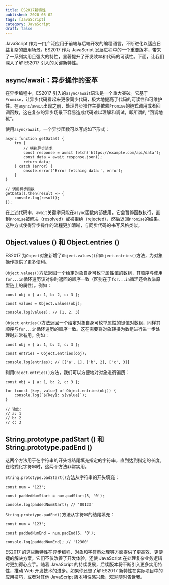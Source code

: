 ```yaml
---
title: ES2017新特性
published: 2020-05-02
tags: [JavaScript]
category: JavaScript
draft: false
---
```


JavaScript 作为一门广泛应用于前端与后端开发的编程语言，不断进化以适应日益复杂的应用场景。ES2017 作为 JavaScript 发展进程中的一个重要版本，带来了一系列实用且强大的特性，显著提升了开发效率和代码的可读性。下面，让我们深入了解 ES2017 引入的关键新特性。

## async/await：异步操作的变革

在异步编程中，ES2017 引入的`async/await`语法是一个重大突破。它基于`Promise`，让异步代码看起来更像同步代码，极大地提高了代码的可读性和可维护性。在`async/await`出现之前，处理异步操作主要依赖`Promise`的链式调用或者回调函数，这在复杂的异步场景下容易造成代码难以理解和调试，即所谓的 “回调地狱”。

使用`async/await`，一个异步函数可以写成如下形式：

```
async function getData() {
    try {
        // 模拟异步请求
        const response = await fetch('https://example.com/api/data');
        const data = await response.json();
        return data;
    } catch (error) {
        onsole.error('Error fetching data:', error);
    }
}

// 调用异步函数
getData().then(result => {
    console.log(result);
});
```

在上述代码中，`await`关键字只能在`async`函数内部使用，它会暂停函数执行，直到`Promise`被解决（resolved）或被拒绝（rejected），然后返回`Promise`的结果。这种方式使得异步操作的流程更加清晰，与同步代码的书写风格类似。

## Object.values () 和 Object.entries ()

ES2017 为`Object`对象新增了`Object.values()`和`Object.entries()`方法，为对象操作提供了更多便利。

`Object.values()`方法返回一个给定对象自身可枚举属性值的数组，其顺序与使用`for...in`循环遍历该对象时返回的顺序一致（区别在于`for...in`循环还会枚举原型链上的属性）。例如：

```
const obj = { a: 1, b: 2, c: 3 };

const values = Object.values(obj);

console.log(values); // [1, 2, 3]
```

`Object.entries()`方法返回一个给定对象自身可枚举属性的键值对数组，同样其顺序与`for...in`循环遍历的顺序一致。这在需要将对象转换为数组进行进一步处理时非常有用。例如：

```
const obj = { a: 1, b: 2, c: 3 };

const entries = Object.entries(obj);

console.log(entries); // [['a', 1], ['b', 2], ['c', 3]]
```

利用`Object.entries()`方法，我们可以方便地对对象进行遍历：

```
const obj = { a: 1, b: 2, c: 3 };

for (const [key, value] of Object.entries(obj)) {
    console.log(`${key}: ${value}`);
}

// 输出:
// a: 1
// b: 2
// c: 3
```

## String.prototype.padStart () 和 String.prototype.padEnd ()

这两个方法用于在字符串的开头或结尾填充指定的字符串，直到达到指定的长度。在格式化字符串时，这两个方法非常实用。

`String.prototype.padStart()`方法从字符串的开头填充：

```
const num = '123';

const paddedNumStart = num.padStart(5, '0');

console.log(paddedNumStart); // '00123'
```

`String.prototype.padEnd()`方法从字符串的结尾填充：

```
const num = '123';

const paddedNumEnd = num.padEnd(5, '0');

console.log(paddedNumEnd); // '12300'
```

ES2017 的这些新特性在异步编程、对象和字符串处理等方面提供了更高效、更便捷的解决方案。它们不仅改善了开发体验，还使 JavaScript 在处理复杂业务逻辑时更加得心应手。随着 JavaScript 的持续发展，后续版本将不断引入更多实用特性，推动 Web 开发技术的进步。如果你还想了解 ES2017 新特性在实际项目中的应用技巧，或者对其他 JavaScript 版本特性感兴趣，欢迎随时告诉我。
